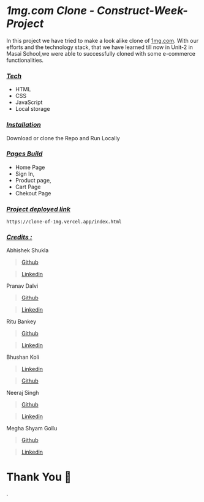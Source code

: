 
# **_1mg.com Clone - Construct-Week-Project_**



In this project we have tried to make a look alike clone of <a href="https://www.1mg.com/" target="_blank">1mg.com</a>. With our efforts and the technology stack, that we have learned till now in Unit-2 in Masai School,we were able to successfully cloned with some e-commerce functionalities.

<div style='page-break-after: always'></div>

### _<u>Tech</u>_

- HTML
- CSS
- JavaScript
- Local storage

<div style='page-break-after: always'></div>

### _<u>Installation</u>_

Download or clone the Repo and Run Locally

<div style='page-break-after: always'></div>

### _<u>Pages Build</u>_

- Home Page
- Sign In, 
- Product page, 
- Cart Page 
- Chekout Page

<div style='page-break-after: always'></div>


<div style='page-break-after: always'></div>

### _<u>Project deployed link</u>_
```
https://clone-of-1mg.vercel.app/index.html

```


<div style='page-break-after: always'></div>

### _<u>Credits :</u>_

Abhishek Shukla

> <a href="https://github.com/shuklabhisekh" target="_blank">Github</a>

> <a href="https://www.linkedin.com/in/shuklabhisekh/" target="_blank">Linkedin</a>

Pranav Dalvi

> <a href="https://github.com/PranavDalvi9" target="_blank">Github</a>

> <a href="https://www.linkedin.com/in/pranavsanjaydalvi/" target="_blank">Linkedin</a>

Ritu Bankey

> <a href="https://github.com/Ritu1011" target="_blank">Github</a>

> <a href="https://www.linkedin.com/in/ritu-bankey-857160211/" target="_blank">Linkedin</a>

Bhushan Koli

> <a href="https://www.linkedin.com/in/bhushan-koli-3aabb41a8/" target="_blank">Linkedin</a>

> <a href="https://github.com/Bhushankoli28" target="_blank">Github</a>

Neeraj Singh

> <a href="https://github.com/NeerajSingh007" target="_blank">Github</a>

> <a href="https://www.linkedin.com/in/neeraj-singh-751235166/" target="_blank">Linkedin</a>

Megha Shyam Gollu

> <a href="https://github.com/meghashyamgollu" target="_blank">Github</a>

> <a href="https://www.linkedin.com/in/megha-shyam-gollu/" target="_blank">Linkedin</a>



# Thank You :sparkling_heart:
.


